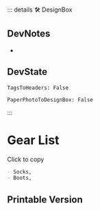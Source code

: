 ::: details 🛠 <dev>DesignBox</dev>

## DevNotes

-

## DevState

`TagsToHeaders: False`

`PaperPhotoToDesignBox: False`

:::

# Gear List

Click to copy

```md
- Socks,
- Boots,
```

## Printable Version
